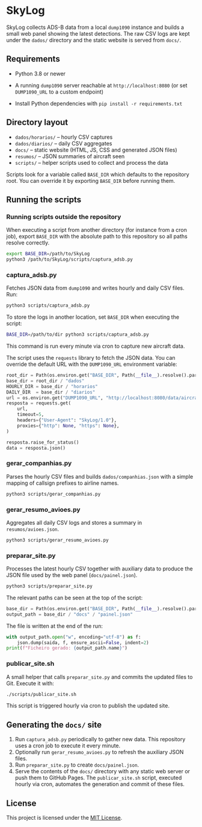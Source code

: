 # SkyLog

SkyLog collects ADS-B data from a local `dump1090` instance and builds a small
web panel showing the latest detections. The raw CSV logs are kept under the
`dados/` directory and the static website is served from `docs/`.

## Requirements

- Python 3.8 or newer
- A running `dump1090` server reachable at `http://localhost:8080` (or set
  `DUMP1090_URL` to a custom endpoint)

- Install Python dependencies with `pip install -r requirements.txt`

## Directory layout

- `dados/horarios/` – hourly CSV captures
- `dados/diarios/` – daily CSV aggregates
- `docs/` – static website (HTML, JS, CSS and generated JSON files)
- `resumos/` – JSON summaries of aircraft seen
- `scripts/` – helper scripts used to collect and process the data

Scripts look for a variable called `BASE_DIR` which defaults to the repository root. You can override it by exporting `BASE_DIR` before running them.

## Running the scripts

### Running scripts outside the repository
When executing a script from another directory (for instance from a cron job),
export `BASE_DIR` with the absolute path to this repository so all paths resolve
correctly.

```bash
export BASE_DIR=/path/to/SkyLog
python3 /path/to/SkyLog/scripts/captura_adsb.py
```

### captura_adsb.py
Fetches JSON data from `dump1090` and writes hourly and daily CSV files.
Run:

```bash
python3 scripts/captura_adsb.py
```
To store the logs in another location, set `BASE_DIR` when executing the script:

```bash
BASE_DIR=/path/to/dir python3 scripts/captura_adsb.py
```
This command is run every minute via cron to capture new aircraft data.

The script uses the `requests` library to fetch the JSON data. You can override
the default URL with the `DUMP1090_URL` environment variable:

```python
root_dir = Path(os.environ.get("BASE_DIR", Path(__file__).resolve().parent.parent))
base_dir = root_dir / "dados"
HOURLY_DIR = base_dir / "horarios"
DAILY_DIR  = base_dir / "diarios"
url = os.environ.get("DUMP1090_URL", "http://localhost:8080/data/aircraft.json")
resposta = requests.get(
    url,
    timeout=5,
    headers={"User-Agent": "SkyLog/1.0"},
    proxies={"http": None, "https": None},
)

resposta.raise_for_status()
data = resposta.json()
```

### gerar_companhias.py
Parses the hourly CSV files and builds `dados/companhias.json` with a simple
mapping of callsign prefixes to airline names.

```bash
python3 scripts/gerar_companhias.py

```

### gerar_resumo_avioes.py
Aggregates all daily CSV logs and stores a summary in
`resumos/avioes.json`.

```bash
python3 scripts/gerar_resumo_avioes.py
```

### preparar_site.py
Processes the latest hourly CSV together with auxiliary data to produce the
JSON file used by the web panel (`docs/painel.json`).

```bash
python3 scripts/preparar_site.py
```

The relevant paths can be seen at the top of the script:
```python
base_dir = Path(os.environ.get("BASE_DIR", Path(__file__).resolve().parent.parent))
output_path = base_dir / "docs" / "painel.json"
```

The file is written at the end of the run:

```python
with output_path.open("w", encoding="utf-8") as f:
    json.dump(saida, f, ensure_ascii=False, indent=2)
print(f"Ficheiro gerado: {output_path.name}")
```

### publicar_site.sh
A small helper that calls `preparar_site.py` and commits the updated files to
Git. Execute it with:

```bash
./scripts/publicar_site.sh
```
This script is triggered hourly via cron to publish the updated site.




## Generating the `docs/` site

1. Run `captura_adsb.py` periodically to gather new data. This repository uses
   a cron job to execute it every minute.
2. Optionally run `gerar_resumo_avioes.py` to refresh the auxiliary JSON files.
3. Run `preparar_site.py` to create `docs/painel.json`.
4. Serve the contents of the `docs/` directory with any static web server or
   push them to GitHub Pages. The `publicar_site.sh` script, executed hourly via
   cron, automates the generation and commit of these files.

## License

This project is licensed under the [MIT License](LICENSE).

